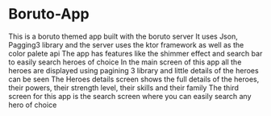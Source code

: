 # Boruto-App
This is a boruto themed app built with the boruto server
It uses Json, Pagging3 library and the server uses the ktor framework as well as the color palete api
The app has features like the shimmer effect and search bar to easily search heroes of choice
In the main screen of this app all the heroes are displayed using pagining 3 library and little details of the heroes can be seen
The Heroes details screen shows the full details of the heroes, their powers, their strength level, their skills and their family
The third screen for this app is the search screen where you can easily search any hero of choice
